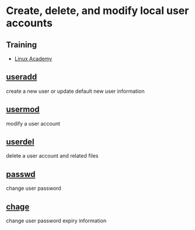 # Create, delete, and modify local user accounts

## Training
* [Linux Academy](https://linuxacademy.com/cp/courses/lesson/course/5413/lesson/1/module/428)

## [useradd](http://manpages.ubuntu.com/manpages/focal/en/man8/useradd.8.html)
create a new user or update default new user information
 
## [usermod](http://manpages.ubuntu.com/manpages/focal/en/man8/usermod.8.html)
modify a user account

## [userdel](http://manpages.ubuntu.com/manpages/hirsute/en/man8/userdel.8.html)
delete a user account and related files

## [passwd](https://manpages.ubuntu.com/manpages/focal/man1/passwd.1.html)
change user password

## [chage](https://manpages.ubuntu.com/manpages/focal/man1/chage.1.html)
change user password expiry information